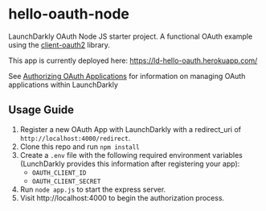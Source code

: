 # hello-oauth-node

LaunchDarkly OAuth Node JS starter project. A functional OAuth example using the [client-oauth2](https://github.com/mulesoft/js-client-oauth2) library.

This app is currently deployed here: https://ld-hello-oauth.herokuapp.com/

See [Authorizing OAuth Applications](https://docs.launchdarkly.com/docs/authorizing-oauth-applications) for information on managing OAuth applications within LaunchDarkly

## Usage Guide

1. Register a new OAuth App with LaunchDarkly with a redirect_uri of `http://localhost:4000/redirect`.
2. Clone this repo and run `npm install`
3. Create a `.env` file with the following required environment variables (LunchDarkly provides this information after registering your app):
   - `OAUTH_CLIENT_ID`
   - `OAUTH_CLIENT_SECRET`
4. Run `node app.js` to start the express server.
5. Visit http://localhost:4000 to begin the authorization process.
